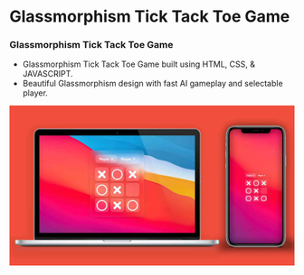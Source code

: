 # Glassmorphism Tick Tack Toe Game
###  Glassmorphism Tick Tack Toe Game


- Glassmorphism Tick Tack Toe Game built using HTML, CSS, & JAVASCRIPT.
- Beautiful Glassmorphism design with fast AI gameplay and selectable player.

![jscalculator](img/preview.png)

